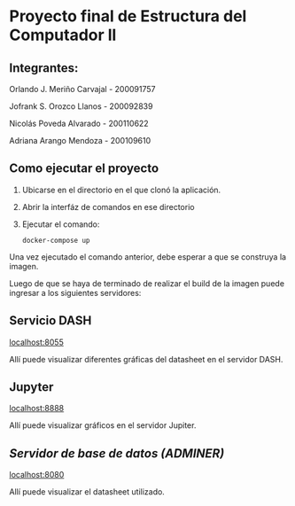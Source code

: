 # Proyecto final de Estructura del Computador ll 

## Integrantes: 
Orlando J. Meriño Carvajal - 200091757

Jofrank S. Orozco Llanos - 200092839

Nicolás Poveda Alvarado - 200110622

Adriana Arango Mendoza - 200109610


## **Como ejecutar el proyecto**
  1. Ubicarse en el directorio en el que clonó la aplicación. 

  2. Abrir la interfáz de comandos en ese directorio 

  3. Ejecutar el comando:
       ```
       docker-compose up 
       ```
Una vez ejecutado el comando anterior, debe esperar a que se construya la imagen.

Luego de que se haya de terminado de realizar el build de la imagen puede ingresar a los siguientes servidores: 

 
## Servicio DASH
[localhost:8055](localhost:8055/)

Allí puede visualizar diferentes gráficas del datasheet en el servidor DASH. 

## Jupyter
[localhost:8888](localhost:8888/)

Allí puede visualizar gráficos en el servidor Jupiter.

## *Servidor de base de datos (ADMINER)*
[localhost:8080](localhost:8080/)
  
Allí puede visualizar el datasheet utilizado.

